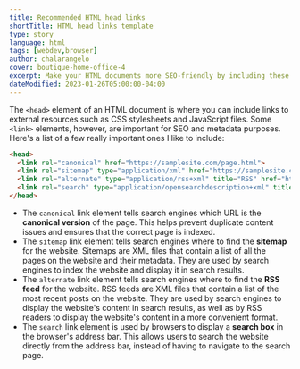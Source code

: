 ```yaml
---
title: Recommended HTML head links
shortTitle: HTML head links template
type: story
language: html
tags: [webdev,browser]
author: chalarangelo
cover: boutique-home-office-4
excerpt: Make your HTML documents more SEO-friendly by including these lines in your `<head>` element.
dateModified: 2023-01-26T05:00:00-04:00
---
```


The `<head>` element of an HTML document is where you can include links to external resources such as CSS stylesheets and JavaScript files. Some `<link>` elements, however, are important for SEO and metadata purposes. Here's a list of a few really important ones I like to include:

```html
<head>
  <link rel="canonical" href="https://samplesite.com/page.html">
  <link rel="sitemap" type="application/xml" href="https://samplesite.com/sitemap.xml">
  <link rel="alternate" type="application/rss+xml" title="RSS" href="https://samplesite.com/rss.xml">
  <link rel="search" type="application/opensearchdescription+xml" title="Search" href="https://samplesite.com/search.xml">
</head>
```

- The `canonical` link element tells search engines which URL is the **canonical version** of the page. This helps prevent duplicate content issues and ensures that the correct page is indexed.
- The `sitemap` link element tells search engines where to find the **sitemap** for the website. Sitemaps are XML files that contain a list of all the pages on the website and their metadata. They are used by search engines to index the website and display it in search results.
- The `alternate` link element tells search engines where to find the **RSS feed** for the website. RSS feeds are XML files that contain a list of the most recent posts on the website. They are used by search engines to display the website's content in search results, as well as by RSS readers to display the website's content in a more convenient format.
- The `search` link element is used by browsers to display a **search box** in the browser's address bar. This allows users to search the website directly from the address bar, instead of having to navigate to the search page.
